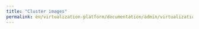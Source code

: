 ```yaml
---
title: "Cluster images"
permalink: en/virtualization-platform/documentation/admin/virtualization-management/virtualization/cluster-images.html
---
```

